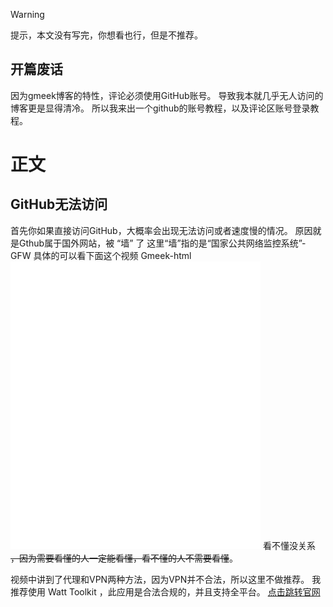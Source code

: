 > [!WARNING]
>提示，本文没有写完，你想看也行，但是不推荐。

## 开篇废话

因为gmeek博客的特性，评论必须使用GitHub账号。
导致我本就几乎无人访问的博客更是显得清冷。
所以我来出一个github的账号教程，以及评论区账号登录教程。

# 正文

## GitHub无法访问

首先你如果直接访问GitHub，大概率会出现无法访问或者速度慢的情况。
原因就是Gthub属于国外网站，被 “墙” 了
这里“墙”指的是“国家公共网络监控系统”-GFW
具体的可以看下面这个视频
Gmeek-html<iframe src="//player.bilibili.com/player.html?isOutside=true&aid=1706405187&bvid=BV1RT42167Vg&cid=1626105302&p=1&autoplay=0" scrolling="no" border="0" frameborder="no" framespacing="0" allowfullscreen="true" width="400px" height="460px"></iframe>
看不懂没关系 <del>，因为需要看懂的人一定能看懂，看不懂的人不需要看懂</del>。

视频中讲到了代理和VPN两种方法，因为VPN并不合法，所以这里不做推荐。
我推荐使用 Watt Toolkit ，此应用是合法合规的，并且支持全平台。
[点击跳转官网](https://steampp.net/)